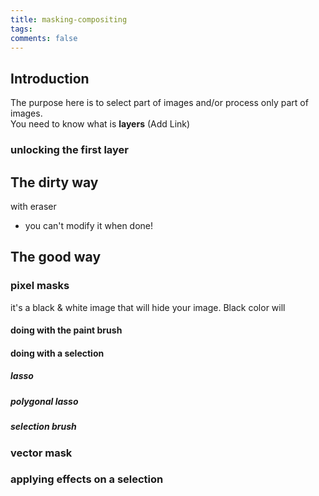 ```yaml
---
title: masking-compositing
tags:
comments: false
---
```


## Introduction

The purpose here is to select part of images and/or process only part of images.  
You need to know what is **layers** (Add Link)

<!-- more -->

### unlocking the first layer

## The dirty way

with eraser

- you can't modify it when done!


## The good way

### pixel masks

it's a black & white image that will hide your image. Black color will 

#### doing with the paint brush

#### doing with a selection

##### lasso

##### polygonal lasso

##### selection brush

### vector mask

### applying effects on a selection 


